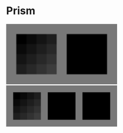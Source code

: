 # Prism

<img src="data/blur3x3_inline.gif" alt="inline blur" width="300" />
<img src="data/blur3x3_intermediate.gif" alt="blur with intermediate" width="300" />